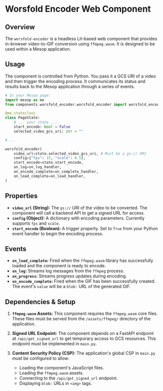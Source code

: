# Worsfold Encoder Web Component

## Overview

The `worsfold-encoder` is a headless Lit-based web component that provides in-browser video-to-GIF conversion using `ffmpeg.wasm`. It is designed to be used within a Mesop application.

## Usage

The component is controlled from Python. You pass it a GCS URI of a video and then trigger the encoding process. It communicates its status and results back to the Mesop application through a series of events.

```python
# In your Mesop page:
import mesop as me
from components.worsfold_encoder.worsfold_encoder import worsfold_encoder

@me.stateclass
class PageState:
    # ... your state ...
    start_encode: bool = False
    selected_video_gcs_uri: str = ""

# ...

worsfold_encoder(
    video_url=state.selected_video_gcs_uri, # Must be a gs:// URI
    config={"fps": 15, "scale": 0.5},
    start_encode=state.start_encode,
    on_log=on_log_handler,
    on_encode_complete=on_complete_handler,
    on_load_complete=on_load_handler,
)
```

## Properties

-   **`video_url` (String):** The `gs://` URI of the video to be converted. The component will call a backend API to get a signed URL for access.
-   **`config` (Object):** A dictionary with encoding parameters. Currently supports `fps` and `scale`.
-   **`start_encode` (Boolean):** A trigger property. Set to `True` from your Python event handler to begin the encoding process.

## Events

-   **`on_load_complete`:** Fired when the `ffmpeg.wasm` library has successfully loaded and the component is ready to encode.
-   **`on_log`:** Streams log messages from the `ffmpeg` process.
-   **`on_progress`:** Streams progress updates during encoding.
-   **`on_encode_complete`:** Fired when the GIF has been successfully created. The event's `value` will be a `blob:` URL of the generated GIF.

## Dependencies & Setup

1.  **`ffmpeg.wasm` Assets:** This component requires the `ffmpeg.wasm` core files. These files must be served from the `/assets/ffmpeg/` directory of the application.

2.  **Signed URL Endpoint:** The component depends on a FastAPI endpoint at `/api/get_signed_url` to get temporary access to GCS resources. This endpoint must be implemented in `main.py`.

3.  **Content Security Policy (CSP):** The application's global CSP in `main.py` must be configured to allow:
    *   Loading the component's JavaScript files.
    *   Loading the `ffmpeg.wasm` assets.
    *   Connecting to the `/api/get_signed_url` endpoint.
    *   Displaying `blob:` URLs in `<img>` tags.
